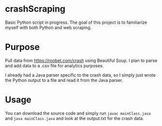 # crashScraping
Basic Python script in progress. The goal of this project is to familiarize 
myself with both Python and web scraping.

# Purpose
Pull data from https://roobet.com/crash using Beautiful Soup. I plan to parse and add data 
to a .csv file for analytics purposes. 

I already had a Java parser specific to the crash data, so I simply just wrote the 
Python output to a file and read it from the Java parser. 

# Usage
You can download the source code and simply run 
``` javac mainClass.java ``` and 
``` java mainClass.java ```
and look at the output.txt for the crash data.

